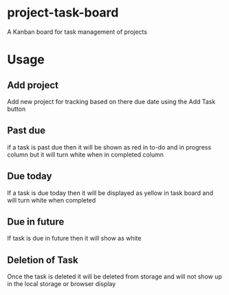 # project-task-board
A Kanban board for task management of projects

# Usage
## Add project
Add new project for tracking based on there due date using the Add Task button

## Past due
if a task is past due then it will be shown as red in to-do and in progress column but it will turn white when in completed column

## Due today
If a task is due today then it will be displayed as yellow in task board and will turn white when completed

## Due in future
If task is due in future then it will show as white

## Deletion of Task
Once the task is deleted it will be deleted from storage and will not show up in the local storage or browser display

